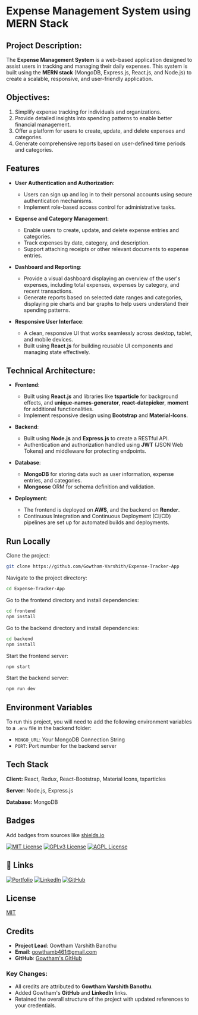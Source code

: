 
# Expense Management System using MERN Stack

## Project Description:

The **Expense Management System** is a web-based application designed to assist users in tracking and managing their daily expenses. This system is built using the **MERN stack** (MongoDB, Express.js, React.js, and Node.js) to create a scalable, responsive, and user-friendly application.

## Objectives:

1. Simplify expense tracking for individuals and organizations.
2. Provide detailed insights into spending patterns to enable better financial management.
3. Offer a platform for users to create, update, and delete expenses and categories.
4. Generate comprehensive reports based on user-defined time periods and categories.

## Features

- **User Authentication and Authorization**:
  - Users can sign up and log in to their personal accounts using secure authentication mechanisms.
  - Implement role-based access control for administrative tasks.

- **Expense and Category Management**:
  - Enable users to create, update, and delete expense entries and categories.
  - Track expenses by date, category, and description.
  - Support attaching receipts or other relevant documents to expense entries.

- **Dashboard and Reporting**:
  - Provide a visual dashboard displaying an overview of the user's expenses, including total expenses, expenses by category, and recent transactions.
  - Generate reports based on selected date ranges and categories, displaying pie charts and bar graphs to help users understand their spending patterns.

- **Responsive User Interface**:
  - A clean, responsive UI that works seamlessly across desktop, tablet, and mobile devices.
  - Built using **React.js** for building reusable UI components and managing state effectively.

## Technical Architecture:

- **Frontend**:
  - Built using **React.js** and libraries like **tsparticle** for background effects, and **unique-names-generator**, **react-datepicker**, **moment** for additional functionalities.
  - Implement responsive design using **Bootstrap** and **Material-Icons**.

- **Backend**:
  - Built using **Node.js** and **Express.js** to create a RESTful API.
  - Authentication and authorization handled using **JWT** (JSON Web Tokens) and middleware for protecting endpoints.

- **Database**:
  - **MongoDB** for storing data such as user information, expense entries, and categories.
  - **Mongoose** ORM for schema definition and validation.

- **Deployment**:
  - The frontend is deployed on **AWS**, and the backend on **Render**.
  - Continuous Integration and Continuous Deployment (CI/CD) pipelines are set up for automated builds and deployments.

## Run Locally

Clone the project:

```bash
git clone https://github.com/Gowtham-Varshith/Expense-Tracker-App
```

Navigate to the project directory:

```bash
cd Expense-Tracker-App
```

Go to the frontend directory and install dependencies:

```bash
cd frontend
npm install
```

Go to the backend directory and install dependencies:

```bash
cd backend
npm install
```

Start the frontend server:

```bash
npm start
```

Start the backend server:

```bash
npm run dev
```

## Environment Variables

To run this project, you will need to add the following environment variables to a `.env` file in the backend folder:

- `MONGO_URL`: Your MongoDB Connection String
- `PORT`: Port number for the backend server

## Tech Stack

**Client:** React, Redux, React-Bootstrap, Material Icons, tsparticles

**Server:** Node.js, Express.js

**Database:** MongoDB


## Badges

Add badges from sources like [shields.io](https://shields.io)

[![MIT License](https://img.shields.io/badge/License-MIT-green.svg)](https://choosealicense.com/licenses/mit/)
[![GPLv3 License](https://img.shields.io/badge/License-GPL%20v3-yellow.svg)](https://opensource.org/licenses/)
[![AGPL License](https://img.shields.io/badge/license-AGPL-blue.svg)](http://www.gnu.org/licenses/agpl-3.0)

## 🔗 Links

[![Portfolio](https://img.shields.io/badge/my_portfolio-000?style=for-the-badge&logo=ko-fi&logoColor=white)](https://github.com/Gowtham-Varshith)
[![LinkedIn](https://img.shields.io/badge/linkedin-0A66C2?style=for-the-badge&logo=linkedin&logoColor=white)](https://www.linkedin.com/in/gowtham-varshith/)
[![GitHub](https://img.shields.io/badge/github-181717?style=for-the-badge&logo=github&logoColor=white)](https://github.com/Gowtham-Varshith)



## License

[MIT](https://choosealicense.com/licenses/mit/)

## Credits

- **Project Lead**: Gowtham Varshith Banothu
- **Email**: gowthamb461@gmail.com
- **GitHub**: [Gowtham's GitHub](https://github.com/Gowtham-Varshith)


### Key Changes:
- All credits are attributed to **Gowtham Varshith Banothu**.
- Added Gowtham's **GitHub** and **LinkedIn** links.
- Retained the overall structure of the project with updated references to your credentials.
